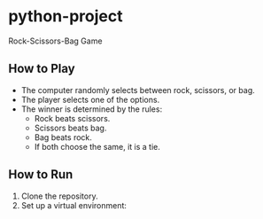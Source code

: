 # python-project
Rock-Scissors-Bag Game

## How to Play
- The computer randomly selects between rock, scissors, or bag.
- The player selects one of the options.
- The winner is determined by the rules:
  - Rock beats scissors.
  - Scissors beats bag.
  - Bag beats rock.
  - If both choose the same, it is a tie.

## How to Run
1. Clone the repository.
2. Set up a virtual environment: